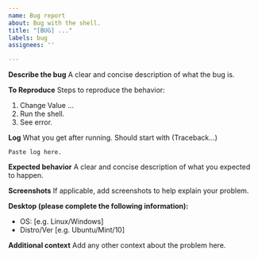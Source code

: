 ```yaml
---
name: Bug report
about: Bug with the shell.
title: "[BUG] ..."
labels: bug
assignees: ''

---
```


**Describe the bug**
A clear and concise description of what the bug is.

**To Reproduce**
Steps to reproduce the behavior:
1. Change Value ...
2. Run the shell.
3. See error.

**Log**
What you get after running. Should start with
(Traceback...)
```
Paste log here.
```
**Expected behavior**
A clear and concise description of what you expected to happen.

**Screenshots**
If applicable, add screenshots to help explain your problem.

**Desktop (please complete the following information):**
 - OS: [e.g. Linux/Windows]
 - Distro/Ver [e.g. Ubuntu/Mint/10]

**Additional context**
Add any other context about the problem here.
